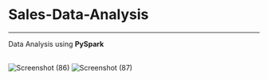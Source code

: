 # Sales-Data-Analysis
<hr>
Data Analysis using <b>PySpark</b> <br> <br>

![Screenshot (86)](https://github.com/geethika1129/Sales-Data-Analysis/assets/83590629/0ad84e38-c531-4bd8-8db1-cc1f35ab1ee0)
![Screenshot (87)](https://github.com/geethika1129/Sales-Data-Analysis/assets/83590629/b6fa2051-d9e0-418f-9888-368c15a190a8)

